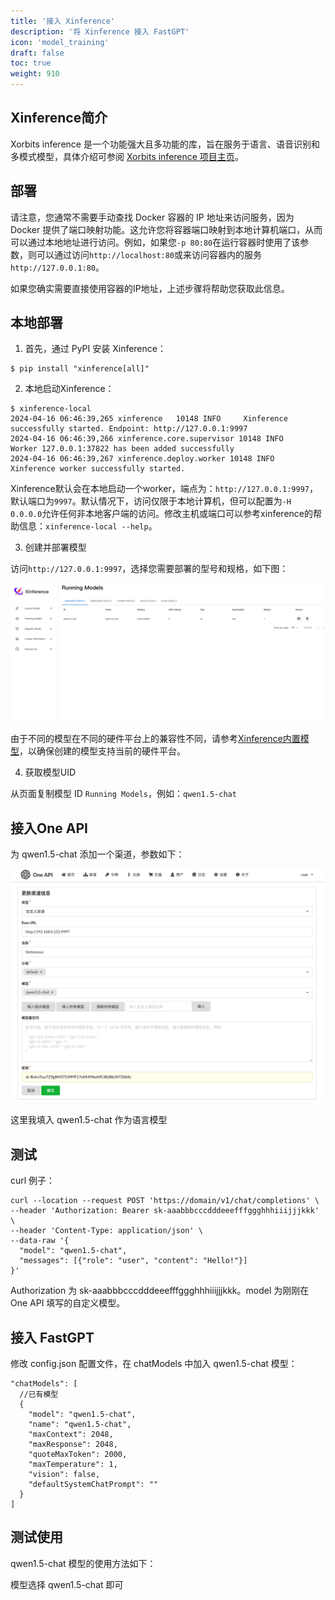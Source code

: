 ```yaml
---
title: '接入 Xinference'
description: '将 Xinference 接入 FastGPT'
icon: 'model_training'
draft: false
toc: true
weight: 910
---
```


## Xinference简介

Xorbits inference 是一个功能强大且多功能的库，旨在服务于语言、语音识别和多模式模型，具体介绍可参阅 [Xorbits inference 项目主页](https://github.com/xorbitsai/inference)。

## 部署

请注意，您通常不需要手动查找 Docker 容器的 IP 地址来访问服务，因为 Docker 提供了端口映射功能。这允许您将容器端口映射到本地计算机端口，从而可以通过本地地址进行访问。例如，如果您`-p 80:80`在运行容器时使用了该参数，则可以通过访问`http://localhost:80`或来访问容器内的服务`http://127.0.0.1:80`。

如果您确实需要直接使用容器的IP地址，上述步骤将帮助您获取此信息。

## 本地部署

1. 首先，通过 PyPI 安装 Xinference：

```
$ pip install "xinference[all]"
```

2. 本地启动Xinference：

```
$ xinference-local
2024-04-16 06:46:39,265 xinference   10148 INFO     Xinference successfully started. Endpoint: http://127.0.0.1:9997
2024-04-16 06:46:39,266 xinference.core.supervisor 10148 INFO     Worker 127.0.0.1:37822 has been added successfully
2024-04-16 06:46:39,267 xinference.deploy.worker 10148 INFO     Xinference worker successfully started.
```

Xinference默认会在本地启动一个worker，端点为：`http://127.0.0.1:9997`，默认端口为`9997`。默认情况下，访问仅限于本地计算机，但可以配置为`-H 0.0.0.0`允许任何非本地客户端的访问。修改主机或端口可以参考xinference的帮助信息：`xinference-local --help`。

3. 创建并部署模型

访问`http://127.0.0.1:9997`，选择您需要部署的型号和规格，如下图：

![图片xinference-running-models](https://github.com/EthanD4869/xinference-pic/blob/main/xinference-running-models.png?raw=true)

由于不同的模型在不同的硬件平台上的兼容性不同，请参考[Xinference内置模型](https://inference.readthedocs.io/en/latest/models/builtin/index.html)，以确保创建的模型支持当前的硬件平台。

4. 获取模型UID

从页面复制模型 ID `Running Models`，例如：`qwen1.5-chat`


## 接入One API

为 qwen1.5-chat 添加一个渠道，参数如下：

![图片one-api](https://github.com/EthanD4869/xinference-pic/blob/main/one-api.png?raw=true)

这里我填入 qwen1.5-chat 作为语言模型

## 测试

curl 例子：

```
curl --location --request POST 'https://domain/v1/chat/completions' \
--header 'Authorization: Bearer sk-aaabbbcccdddeeefffggghhhiiijjjkkk' \
--header 'Content-Type: application/json' \
--data-raw '{
  "model": "qwen1.5-chat",
  "messages": [{"role": "user", "content": "Hello!"}]
}'
```

Authorization 为 sk-aaabbbcccdddeeefffggghhhiiijjjkkk。model 为刚刚在 One API 填写的自定义模型。

## 接入 FastGPT

修改 config.json 配置文件，在 chatModels 中加入 qwen1.5-chat 模型：

```
"chatModels": [
  //已有模型
  {
    "model": "qwen1.5-chat",
    "name": "qwen1.5-chat",
    "maxContext": 2048,
    "maxResponse": 2048,
    "quoteMaxToken": 2000,
    "maxTemperature": 1,
    "vision": false,
    "defaultSystemChatPrompt": ""
  }
]
```

## 测试使用

qwen1.5-chat 模型的使用方法如下：

模型选择 qwen1.5-chat 即可

